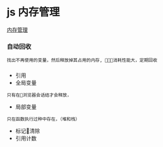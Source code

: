 # js 内存管理
[内存管理](https://developer.mozilla.org/zh-CN/docs/Web/JavaScript/Memory_Management)

### 自动回收
`
    找出不再使用的变量，然后释放掉其占用的内存,
    消耗性能大，定期回收
`

###
- 引用
- 全局变量
```
只有在浏览器会话结才会释放，
```
- 局部变量
```
只在函数执行过种中存在，（堆和栈）
```

- 标记清除
- 引用计数
